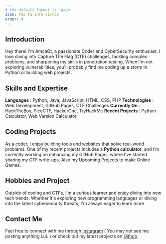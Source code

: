 ```yaml
---
# the default layout is 'page'
icon: fas fa-info-circle
order: 4
---
```


## Introduction

Hey there! I'm AmcaQt, a passionate Coder and CyberSecurity enthusiast. I love diving into Capture The Flag (CTF) challenges, tackling complex problems, and sharpening my skills in penetration testing. When I'm not exploring vulnerabilities, you'll probably find me coding up a storm in Python or building web projects.

## Skills and Expertise

**Languages** : Python, Java, JavaScript, HTML, CSS, PHP
**Technologies** : Web Development, GitHub Pages, CTF Challenges
**Currently On** : HackTheBox, PicoCTF, HackerOne, TryHackMe
**Recent Projects** : Python Calculator, Web Version Calculator

## Coding Projects

As a coder, I enjoy building tools and websites that solve real-world problems. One of my recent projects includes a **Python calculator**, and I’m currently working on enhancing my GitHub Pages, where I’ve started sharing my CTF write-ups. Also my Upcoming Projects to make Online Games.

## Hobbies and Project

Outside of coding and CTFs, I’m a curious learner and enjoy diving into new tech trends. Whether it's exploring new programming languages or diving into the latest cybersecurity threats, I'm always eager to learn more.

## Contact Me

Feel free to connect with me through [Instagram](https://www.instagram.com/amcaaqt/) ( You may not see me posting anything LuL ) or check out my latest projects on [Github](https://https://github.com/Amca-qt).

